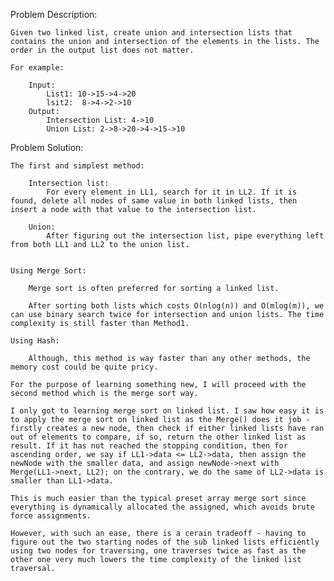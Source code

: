 Problem Description:

	Given two linked list, create union and intersection lists that contains the union and intersection of the elements in the lists. The order in the output list does not matter.

	For example:

		Input:
			List1: 10->15->4->20
			lsit2:  8->4->2->10
		Output:
			Intersection List: 4->10
			Union List: 2->8->20->4->15->10

Problem Solution:
	
	The first and simplest method:

		Intersection list:
			For every element in LL1, search for it in LL2. If it is found, delete all nodes of same value in both linked lists, then insert a node with that value to the intersection list.

		Union:
			After figuring out the intersection list, pipe everything left from both LL1 and LL2 to the union list. 


	Using Merge Sort:

		Merge sort is often preferred for sorting a linked list.

		After sorting both lists which costs O(nlog(n)) and O(mlog(m)), we can use binary search twice for intersection and union lists. The time complexity is still faster than Method1.

	Using Hash:

		Although, this method is way faster than any other methods, the memory cost could be quite pricy.

	For the purpose of learning something new, I will proceed with the second method which is the merge sort way. 

	I only got to learning merge sort on linked list. I saw how easy it is to apply the merge sort on linked list as the Merge() does it job - firstly creates a new node, then check if either linked lists have ran out of elements to compare, if so, return the other linked list as result. If it has not reached the stopping condition, then for ascending order, we say if LL1->data <= LL2->data, then assign the newNode with the smaller data, and assign newNode->next with Merge(LL1->next, LL2); on the contrary, we do the same of LL2->data is smaller than LL1->data. 

	This is much easier than the typical preset array merge sort since everything is dynamically allocated the assigned, which avoids brute force assignments.

	However, with such an ease, there is a cerain tradeoff - having to figure out the two starting nodes of the sub linked lists efficiently using two nodes for traversing, one traverses twice as fast as the other one very much lowers the time complexity of the linked list traversal.









